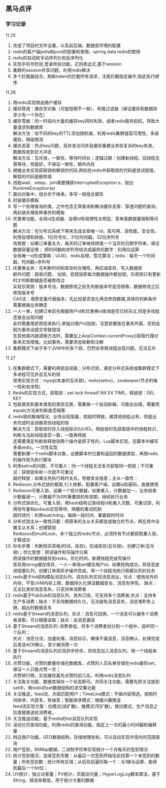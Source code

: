 ## 黑马点评  

### 学习记录  

11.25  
1. 完成了项目的文件设置，以及前后端，数据库环境的配置 
2. redis的客户端jedis和pool的配置和使用，spring data redis的使用  
3. redis的自动和手动序列化和反序列化  
4. 实现手机号检验,登录检验功能，正则表达式,基于session  
5. 集群的session共享问题，利用redis解决  
6. 多个拦截器组合，刷新token的拦截所有请求，注册拦截指定操作,指定执行顺序  
  
11.26  
1. 用redis实现商品商户缓存  
2. 缓存穿透：缓存空对象（可能短期不一致）、布隆过滤器（保证缓存和数据库至少有一个存在）  
3. 缓存雪崩：同一时段内大量的缓存key同时失效，或者redis服务宕机，导致大量请求到数据库  
解决方法：给不同的key的TTL添加随机值，利用redis集群提高可用性，多级缓存，降级限流  
4. 缓存击穿：热点key问题，高并发访问并且缓存重建业务较复杂的key失效，数据库收到巨大冲击  
解决方法：互斥锁，一致性，等待时间长；逻辑过期：创建新线程，旧线程无需等待，性能好，不保证一致性，额外内存  
5. 根据业务实现获取锁和解锁的代码,例如在redis中获取锁的代码是尝试赋值，解锁的代码是删除值  
6. 线程wait、sleep、join需要捕获InterruptedException e，抛出RuntimeException(e)  
7. 面向对象中，组合优于继承，多写一层组合属性  
8. 封装缓存模板  
9. 写一个处理查询的类，之中包含正常查询和解决缓存击穿、穿透问题的查询，再封装处理各种事件的模板  
10. 优惠券功能，全局id生成器，自增id有规律性太明显，受单表数据量限制等问题  
解决方法：在分布式系统下用来生成全局唯一id，高可用，高性能，安全性。利用自增和拼接，1位符号位，31位时间戳，32位序列号  
场景题：如果订单量太大，每天的订单继续拼接一个当天的日期字符串，保证数据容量足够；
把时间戳和序列号结合成最终的数字：利用位运算  
全局唯一id生成策略：UUID，redis自增，雪花算法；redis：每天一个时间戳，时间戳+序列号  
11. 优惠券业务：先判断时间和库存的合理性，再扣减库存，写入数据库  
额外问题：超卖问题， 加锁，悲观锁即每次数据操作都加锁，乐观锁只有更新时才判断数据是否被修改过  
实现乐观锁：版本号法，数据修改之前先判断版本号是否相等，数据修改之后修改版本号  
CAS法：用原变量代替版本，先比较是否变化再去修改数据,具体的判断条件需要根据业务确定  
12. 一人一单，创建订单前先根据用户id和优惠券id查询是否已经买过,但是多线程还是会出现问题  
此时需要用悲观锁来执行,单独对用户id加锁，注意锁要放在事务外面，否则会因为事务没提交导致错误  
在其他类内部调用方法时，需要加上AopContext.currentProxy()获取代理对象来实现增强，比如事务。需要添加依赖和注解  
13. 集群模式下由于多个JVM中的多个锁，仍然会导致线程出现问题，无法互斥  
  
11.27  
1. 在集群模式下，需要利用锁监视器；分布式锁，满足分布式系统或集群模式下多进程可见并且互斥的锁  
常用实现方式：mysql(本身的互斥锁)，redis(setnx)，zookeeper(节点的唯一性和有序性)  
2. Redis的实现方式，获取锁：set lock thread1 NX EX TIME，释放锁：DEL KEY  
3. 包装类型到基本类型的类型互换，需要做一个自动拆箱，可能会出错，需要用equals方法来判断是否相等  
4. redis锁的极端情况，业务出现阻塞，锁超时释放，被其他线程占有，但是业务完成时会误删其他线程的锁  
解决方法：获取锁时存入线程标识(UUID)，释放锁时先获取锁中的线程标识，判断与当前线程是否一致，一致再释放  
还需要满足判断和释放锁两个操作是原子性的，Lua脚本实现，在脚本中编写多条redis，一次性实现  
需要新建一个redis脚本对象，设置脚本的位置和返回的数据类型，再把redis的操作改为执行脚本  
5. 利用setnx的问题，不可重入：同一个线程无法多次获取同一把锁；不可重试：获取锁失败一次就不可重试  
超时释放：如果业务执行耗时太长，导致安全隐患；主从一致性：  
6. Redisson,分布式锁的框架,引入依赖，配置客户端，设置ip和密码，直接使用  
7. Redisson可重入锁，设置一个锁计数器，如果重入，计数器加一，业务结束计数器减一，计数器不为0时重置锁的有效期，继续执行业务  
8. 分布式锁优化，可重入锁，用hash结构记录线程id和重入次数，可重试锁，利用信号量和pubsub实现等待，唤醒的重试机制  
超时续约：利用watchdog，每隔一段时间，重置超时时间  
9. 分布式锁主从一致性问题：把原来的主从关系都变成独立的节点，再在其中设置主从关系；创建联锁  
Redisson的multiLock，多个独立的redis节点，必须所有节点都获取重入锁，才算成功  
10. 秒杀步骤：判断购买资格(时间，库存)，扣减库存(互斥锁)，创建订单(互斥锁)；优化思想：把读操作和写操作分离  
把读操作的数据缓存到redis，优化时间，新建线程完成写操作  
库存用string缓存库存，一人一单用set缓存用户id，如果抢购成功，将信息放进阻塞队列，创建订单用异步操作完成，用一个线程池执行阻塞队列的任务  
11. redis基于list结构模拟消息队列，双向队列实现消息进出，优点：使用另外的内存，不受JVM内存上限，数据持久化保证数据安全，消息有序性。 
缺点：无法比卖你消息丢失，只支持单消费者  
12. redis基于PubSub的消息队列，发布订阅，可支持多个消费者;优点：支持多生产多消费；缺点：不支持数据持久化，无法避免消息丢失，消息堆积有上限，超出时数据丢失  
13. redis基于Stream的消息队列，优点：消息可回溯，一个消息可以被多个消费者读取，可以阻塞读取；缺点：会消息漏读  
14. 基于Stream的消息队列-消费者组，将多个消费者划分到一个组中，监听同一个队列；  
优点：消息分流，加速处理，消息标示，确保不漏消息，消息确认，处理完成后发送ACK确认，至少被消费一次  
15. 基于Stream的消息队列实现异步秒杀，将信息加入消息队列，用一个线程来执行  
16. 点赞功能，点赞的数量存储在数据库，点赞的人员名单存储在redis缓存set，保证一人只能点赞一次；  
点赞排行榜，实现展现最先点赞的前几名，利用redis消息队列  
17. 关注取关功能，数据库保存一个状态即可。共同关注功能，需要先把关注放到set中，用redis的set数据结构的求交集功能  
18. 关注推送，feed流，内容匹配用户；TimeLine模式：不做内容筛选，按照时间排序，内容多，有噪音；智能排序模式：根据兴趣推送  
feed流实现方案：拉模式(读扩散)，推模式(写扩散)，推拉模式，生产消息之后直接推送给消费者。   
19. 关注推送功能，基于redis的list消息队列实现  
20. 滚动分页查询功能，利用redis的查询功能，指定上一次的最小时间戳和偏移量  
21. 附近商户功能，GEO数据结构，存储地理坐标，可以自动实现半径内的范围查询  
22. 用户签到，BitMap数据，二进制字符串实现统计一个月每天的签到情况  
23. 统计签到情况，连续签到天数：从最后一次签到开始往前找第一个未签到的数量；所有签到数：统计所有区域；从后往前遍历每一个：与1做与运算，能得到最后一个bit位；  
24. UV统计，独立访客量；PV统计，页面访问量；HyperLogLog概率算法，基于String，错误率极低，用于统计大量的数据  











